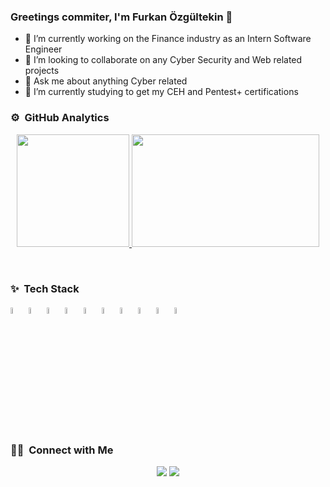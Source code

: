 ### Greetings commiter, I'm  Furkan Özgültekin 👋

- 🔭 I’m currently working on the Finance industry as an Intern Software Engineer
- 👯 I’m looking to collaborate on any Cyber Security and Web related projects
- 💬 Ask me about anything Cyber related
- 🌱 I’m currently studying to get my CEH and Pentest+ certifications

<!--
**furknozg/furknozg** is a ✨ _special_ ✨ repository because its `README.md` (this file) appears on your GitHub profile.

Here are some ideas to get you started:

- 🔭 I’m currently working on ...
- 🌱 I’m currently learning ...
- 👯 I’m looking to collaborate on ...
- 🤔 I’m looking for help with ...
- 💬 Ask me about ...
- 📫 How to reach me: ...
- 😄 Pronouns: ...
- ⚡ Fun fact: ...
-->

### ⚙️ &nbsp;GitHub Analytics
<p align="center">
  <a href="https://github.com/furknozg">
     <img height="180em" src="https://github-readme-stats-eight-theta.vercel.app/api?username=furknozg&show_icons=true&theme=algolia&include_all_commits=true&count_private=true"/>
      <img height="180em" width="300em" src="https://github-readme-stats-eight-theta.vercel.app/api/top-langs/?username=furknozg&layout=compact&langs_count=8&theme=algolia"/>
  </a>
</p>

<br>

### ✨  &nbsp;Tech Stack
<p padding-left="20px">
       <img width="5%" height="auto" src="https://user-images.githubusercontent.com/25181517/183897015-94a058a6-b86e-4e42-a37f-bf92061753e5.png"/>
       <img  width="5%" height="auto"  src="https://user-images.githubusercontent.com/25181517/183890598-19a0ac2d-e88a-4005-a8df-1ee36782fde1.png"/>
       <img  width="5%" height="auto"  src="https://github.com/marwin1991/profile-technology-icons/assets/62091613/9bf5650b-e534-4eae-8a26-8379d076f3b4"/>
       <img  width="5%" height="auto"  src="https://user-images.githubusercontent.com/25181517/183859966-a3462d8d-1bc7-4880-b353-e2cbed900ed6.png"/>
       <img  width="5%" height="auto"  src="https://user-images.githubusercontent.com/25181517/192149581-88194d20-1a37-4be8-8801-5dc0017ffbbe.png"/>
       <img  width="5%" height="auto"  src="https://user-images.githubusercontent.com/25181517/117208740-bfb78400-adf5-11eb-97bb-09072b6bedfc.png"/>
      <img  width="5%" height="auto"  src="https://user-images.githubusercontent.com/25181517/182884177-d48a8579-2cd0-447a-b9a6-ffc7cb02560e.png"/>
      <img  width="5%" height="auto"  src="https://user-images.githubusercontent.com/25181517/117207330-263ba280-adf4-11eb-9b97-0ac5b40bc3be.png"/>
      <img  width="5%" height="auto"  src="https://user-images.githubusercontent.com/25181517/182534006-037f08b5-8e7b-4e5f-96b6-5d2a5558fa85.png"/>
      <img  width="5%" height="auto"  src="https://user-images.githubusercontent.com/25181517/183911547-990692bc-8411-4878-99a0-43506cdb69cf.png"/>
  
</p>


### 🤝🏻 &nbsp;Connect with Me

<p align="center">
<a href="https://linkedin.com/in/furkan-özgültekin-367936199/"><img src="https://img.shields.io/badge/-Furkan%20Özgültekin-0077B5?style=flat&logo=Linkedin&logoColor=white"/></a>
<a href="mailto:furkanozgultekin@gmail.com"><img src="https://img.shields.io/badge/-furkanozgultekin@gmail.com-D14836?style=flat&logo=Gmail&logoColor=white"/></a>
